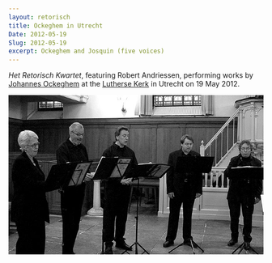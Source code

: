 ```yaml
---
layout: retorisch
title: Ockeghem in Utrecht
Date: 2012-05-19
Slug: 2012-05-19
excerpt: Ockeghem and Josquin (five voices)
---
```


_Het Retorisch Kwartet_, featuring Robert Andriessen, performing works by [Johannes Ockeghem](http://en.wikipedia.org/wiki/Ockeghem) at the [Lutherse Kerk](http://nl.wikipedia.org/wiki/Lutherse_Kerk_(Utrecht)) in Utrecht on 19 May 2012.

![Left to right: Bernadette, Olphaert, Henk, Peter and Robert. Photo: Marion Smits.](image/2012-05-19.jpg)
